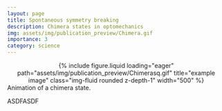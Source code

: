 ```yaml
---
layout: page
title: Spontaneous symmetry breaking
description: Chimera states in optomechanics
img: assets/img/publication_preview/Chimera.gif
importance: 3
category: science
---
```


<div class="row" style="text-align: center">
    <div class="col-sm mt-3 mt-md-0">
        {% include figure.liquid loading="eager" path="assets/img/publication_preview/Chimerasq.gif" title="example image" class="img-fluid rounded z-depth-1" width="500" %}
    </div>
</div>
<div class="caption">
    Animation of a chimera state.
</div>

ASDFASDF
